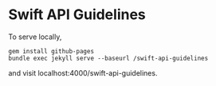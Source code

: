 # Swift API Guidelines

To serve locally, 

```
gem install github-pages
bundle exec jekyll serve --baseurl /swift-api-guidelines
```

and visit localhost:4000/swift-api-guidelines.
